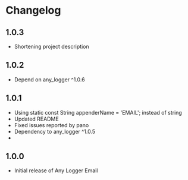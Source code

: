 # Changelog

## 1.0.3

* Shortening project description

## 1.0.2

* Depend on any_logger ^1.0.6

## 1.0.1

* Using static const String appenderName = 'EMAIL'; instead of string
* Updated README
* Fixed issues reported by pano
* Dependency to any_logger ^1.0.5
* 
## 1.0.0

* Initial release of Any Logger Email